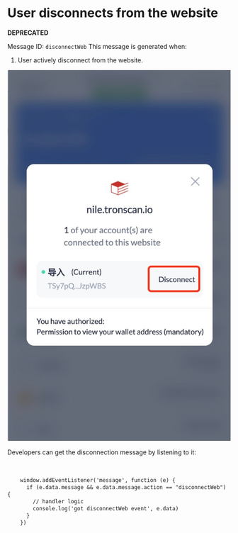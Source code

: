 # User disconnects from the website

**DEPRECATED** 

Message ID: `disconnectWeb` 
This message is generated when:

  1. User actively disconnect from the website. 
  
  ![image](../../../images/tronlink-wallet-extension_receive-messages-from-tronlink_messages-to-be-deprecated_user-disconnects-from-the-website_img_0.jpg)




Developers can get the disconnection message by listening to it:

```shell
    
    
    window.addEventListener('message', function (e) {
      if (e.data.message && e.data.message.action == "disconnectWeb") {
        // handler logic
        console.log('got disconnectWeb event', e.data)
      }
    })
```